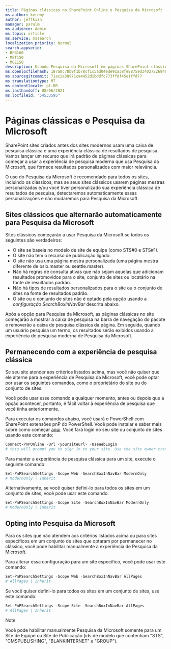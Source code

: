 ```yaml
---
title: Páginas clássicas no SharePoint Online e Pesquisa da Microsoft
ms.author: keremy
author: jeffkizn
manager: parulm
ms.audience: Admin
ms.topic: article
ms.service: mssearch
localization_priority: Normal
search.appverid:
- BFB160
- MET150
- MOE150
description: Usando Pesquisa da Microsoft em páginas SharePoint clássicas
ms.openlocfilehash: 187a8c78b9f1b78cf1c5ad04ede91a38fe88759d34037226949a441034cb13b9
ms.sourcegitcommit: 71ac2a38971ca4452d1bddfc773ff8f45e1ffd77
ms.translationtype: MT
ms.contentlocale: pt-BR
ms.lasthandoff: 08/06/2021
ms.locfileid: "54533595"
---
```

# <a name="classic-pages-and-microsoft-search"></a>Páginas clássicas e Pesquisa da Microsoft

SharePoint sites criados antes dos sites modernos usam uma caixa de pesquisa clássica e uma experiência clássica de resultados de pesquisa. Vamos lançar um recurso que irá padrão de páginas clássicas para começar a usar a experiência de pesquisa moderna que usa Pesquisa da Microsoft, que fornece resultados personalizados com maior relevância.

O uso do Pesquisa da Microsoft é recomendado para todos os sites, incluindo os clássicos, mas se seus sites clássicos usarem páginas mestras personalizadas e/ou você tiver personalizado sua experiência clássica de resultados de pesquisa, detectaremos automaticamente essas personalizações e não mudaremos para Pesquisa da Microsoft.

## <a name="classic-sites-that-will-automatically-switch-to-microsoft-search"></a>Sites clássicos que alternarão automaticamente para Pesquisa da Microsoft

Sites clássicos começarão a usar Pesquisa da Microsoft se todos os seguintes são verdadeiros:

* O site se baseia no modelo de site de equipe (como STS#0 e STS#1).
* O site não tem o recurso de publicação ligado.
* O site não usa uma página mestra personalizada (uma página mestra diferente de oslo.master ou seattle.master).
* Não há regras de consulta ativas que não sejam aquelas que adicionam resultados promovidos para o site, conjunto de sites ou locatário na fonte de resultados padrão.
* Não há tipos de resultados personalizados para o site ou o conjunto de sites na fonte de resultados padrão.
* O site ou o conjunto de sites não é optado pela opção usando a *configuração SearchBoxInNavBar* descrita abaixo.

Após a opção para Pesquisa da Microsoft, as páginas clássicas no site começarão a mostrar a caixa de pesquisa na barra de navegação do pacote e removerão a caixa de pesquisa clássica da página. Em seguida, quando um usuário pesquisa um termo, os resultados serão exibidos usando a experiência de pesquisa moderna de Pesquisa da Microsoft.

## <a name="staying-with-the-classic-search-experience"></a>Permanecendo com a experiência de pesquisa clássica

Se seu site atender aos critérios listados acima, mas você não quiser que ele alterne para a experiência de Pesquisa da Microsoft, você pode optar por usar os seguintes comandos, como o proprietário do site ou do conjunto de sites.

Você pode usar esse comando a qualquer momento, antes ou depois que a opção acontecer, portanto, é fácil voltar à experiência de pesquisa que você tinha anteriormente.

Para executar os comandos abaixo, você usará o PowerShell com SharePoint extensões pnP do PowerShell. Você pode instalar e saber mais sobre como começar [aqui](/powershell/sharepoint/sharepoint-pnp/sharepoint-pnp-cmdlets?view=sharepoint-ps). Você fará login no seu site ou conjunto de sites usando este comando:

```powershell
Connect-PnPOnline -Url <yoursiteurl> -UseWebLogin
# this will prompt you to sign in to your site. Use the site owner credentials.
```

Para manter a experiência de pesquisa clássica para um site, execute o seguinte comando:

```powershell
Set-PnPSearchSettings -Scope Web -SearchBoxInNavBar ModernOnly
# ModernOnly | Inherit
```

Alternativamente, se você quiser defini-lo para todos os sites em um conjunto de sites, você pode usar este comando:

```powershell
Set-PnPSearchSettings -Scope Site -SearchBoxInNavBar ModernOnly
# ModernOnly | Inherit
```

## <a name="opting-into-microsoft-search"></a>Opting into Pesquisa da Microsoft

Para os sites que não atendem aos critérios listados acima ou para sites específicos em um conjunto de sites que optaram por permanecer no clássico, você pode habilitar manualmente a experiência de Pesquisa da Microsoft.

Para alterar essa configuração para um site específico, você pode usar este comando:

```powershell
Set-PnPSearchSettings -Scope Web -SearchBoxInNavBar AllPages
# AllPages | Inherit
```

Se você quiser defini-lo para todos os sites em um conjunto de sites, use este comando:

```powershell
Set-PnPSearchSettings -Scope Site -SearchBoxInNavBar AllPages
# AllPages | Inherit
```

> [!NOTE]
> Você pode habilitar manualmente Pesquisa da Microsoft somente para um Site de Equipe ou Site de Publicação (ids de modelo que contenham "STS", "CMSPUBLISHING", "BLANKINTERNET" e "GROUP").
